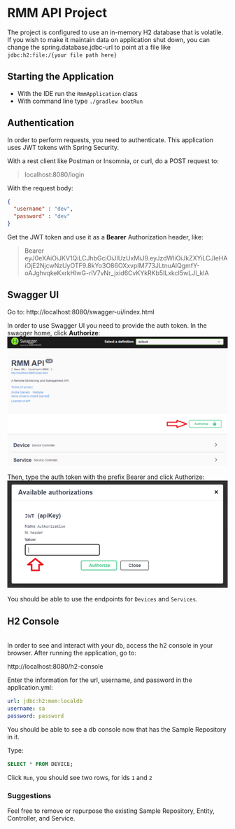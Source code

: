 # RMM API Project

The project is configured to use an in-memory H2 database that is volatile. If you wish to make it maintain data on application shut down, you can change the spring.database.jdbc-url to point at a file like `jdbc:h2:file:/{your file path here}`

## Starting the Application

- With the IDE run the `RmmApplication` class
- With command line type `./gradlew bootRun`


## Authentication
In order to perform requests, you need to authenticate. This application uses JWT tokens with Spring Security.

With a rest client like Postman or Insomnia, or curl, do a POST request to:
> localhost:8080/login

With the request body:
```json
{
  "username" : "dev",
  "password" : "dev"
}
```
Get the JWT token and use it as a **Bearer** Authorization header, like:

> Bearer eyJ0eXAiOiJKV1QiLCJhbGciOiJIUzUxMiJ9.eyJzdWIiOiJkZXYiLCJleHAiOjE2NjcwNzUyOTF9.8kYo3O86OXxvpIM773JLtnuAlQgmfY-oAJghvqkeKxrkHIwG-rlV7vNr_jxid6CvKYkRKb5lLxkcI5wLJl_klA


## Swagger UI
Go to: 
http://localhost:8080/swagger-ui/index.html

In order to use Swagger UI you need to provide the auth token. In the swagger home, click **Authorize**:
![Token](swagger1.png)

Then, type the auth token with the prefix Bearer and click Authorize:
![Token](swagger2.png)

You should be able to use the endpoints for `Devices` and `Services`.
## H2 Console 
<br>
In order to see and interact with your db, access the h2 console in your browser.
After running the application, go to:

http://localhost:8080/h2-console

Enter the information for the url, username, and password in the application.yml:

```yml
url: jdbc:h2:mem:localdb
username: sa 
password: password
```

You should be able to see a db console now that has the Sample Repository in it.

Type:

```sql
SELECT * FROM DEVICE;
````

Click `Run`, you should see two rows, for ids `1` and `2`

### Suggestions

Feel free to remove or repurpose the existing Sample Repository, Entity, Controller, and Service. 
